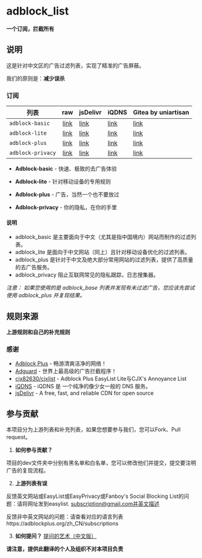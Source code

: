 # adblock_list
**一个订阅，拦截所有**
## 说明

这是针对中文区的广告过滤列表，实现了精准的广告屏蔽。

我们的原则是：**减少误杀**

### 订阅
| 列表 	|  raw 	| jsDelivr	| iQDNS	| Gitea by uniartisan |
| --------------------------------	|:------------------:	| ----------------	|---------------------------------------------	|---------------------------------------------	|
| `adblock-basic` 	| [link](https://raw.githubusercontent.com/uniartisan/adblock_list/master/adblock.txt) 	| [link](https://cdn.jsdelivr.net/gh/uniartisan/adblock_list/adblock.txt) 	| [link](https://raw.iqiq.io/uniartisan/adblock_list/master/adblock.txt)  	|[link](https://code.uniartisan.com:8433/MirrorHub/adblock_list/raw/branch/master/adblock.txt)  	|
| `adblock-lite` 	| [link](https://raw.githubusercontent.com/uniartisan/adblock_list/master/adblock_lite.txt) 	| [link](https://cdn.jsdelivr.net/gh/uniartisan/adblock_list/adblock_lite.txt) 	| [link](https://raw.iqiq.io/uniartisan/adblock_list/master/adblock_lite.txt)  	|[link](https://code.uniartisan.com:8433/MirrorHub/adblock_list/raw/branch/master/adblock_lite.txt)  	|
| `adblock-plus` 	| [link](https://raw.githubusercontent.com/uniartisan/adblock_list/master/adblock_plus.txt) 	| [link](https://cdn.jsdelivr.net/gh/uniartisan/adblock_list/adblock_plus.txt)	| [link](https://raw.iqiq.io/uniartisan/adblock_list/master/adblock_plus.txt)	|[link](https://code.uniartisan.com:8433/MirrorHub/adblock_list/raw/branch/master/adblock_plus.txt)	|
| `adblock-privacy` 	| [link](https://raw.githubusercontent.com/uniartisan/adblock_list/master/adblock_privacy.txt) 	| [link](https://cdn.jsdelivr.net/gh/uniartisan/adblock_list/adblock_privacy.txt)	| [link](https://raw.iqiq.io/uniartisan/adblock_list/master/adblock_privacy.txt)	|[link](https://code.uniartisan.com:8433/MirrorHub/adblock_list/raw/branch/master/adblock_privacy.txt)


- **Adblock-basic** - 快速、极致的去广告体验

- **Adblock-lite** - 针对移动设备的专用规则

- **Adblock-plus** - 广告，当然一个也不要放过

- **Adblock-privacy** - 你的隐私，在你的手里

#### 说明
- adblock_basic 是主要面向于中文（尤其是指中国境内）网站而制作的过滤列表。
- adblock_lite  是面向于中文网站（同上）且针对移动设备优化的过滤列表。
- adblock_plus  是针对于中文及绝大部分常用网站的过滤列表，提供了高质量的去广告服务。
- adblock_privacy 阻止互联网常见的隐私跟踪，日志搜集器。

*注意： 如果您使用的是 adblock_base 列表并发现有未过滤广告，您应该先尝试使用 adblock_plus 并复现结果。*

## 规则来源
**上游规则和自己的补充规则**
### 感谢
- [Adblock Plus](https://adblockplus.org/) - 畅游清爽洁净的网络！
- [Adguard](https://adguard.com/) - 世界上最高级的广告拦截程序！
- [cjx82630/cjxlist](https://github.com/cjx82630/cjxlist) - Adblock Plus EasyList Lite与CJX's Annoyance List
- [iQDNS](https://www.v2ex.com/t/785666) - iQDNS 是 一个纯净的像少女一般的 DNS 服务。
- [jsDelivr](https://www.jsdelivr.com/) - A free, fast, and reliable CDN for open source
## 参与贡献
本项目分为上游列表和补充列表，如果您想要参与我们，您可以Fork、Pull request。
1. **如何参与贡献？**

项目的dev文件夹中分别有黑名单和白名单，您可以修改他们并提交，提交要注明广告的复现流程。

2. **上游列表有误**

反馈英文网站或EasyList或EasyPrivacy或Fanboy's Social Blocking List的问题：请将网址发到easylist.
subscription@gmail.com并英文描述

反馈非中英文网站的问题：请查看对应的语言列表https://adblockplus.org/zh_CN/subscriptions

3. **如何提问？**
[提问的艺术（中文版）](https://github.com/ryanhanwu/How-To-Ask-Questions-The-Smart-Way/blob/master/README-zh_CN.md)

**请注意，提供此翻译的个人及组织不对本项目负责**
